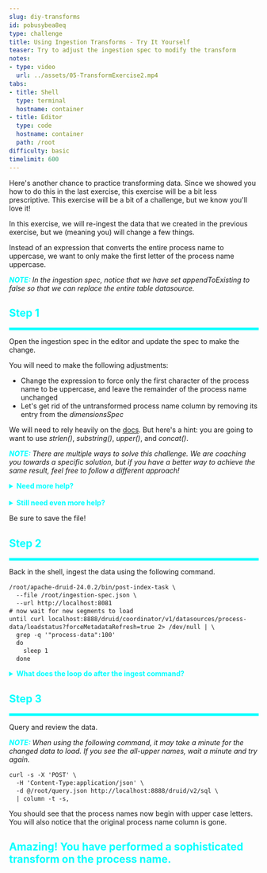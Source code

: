 ```yaml
---
slug: diy-transforms
id: pobusybea8eq
type: challenge
title: Using Ingestion Transforms - Try It Yourself
teaser: Try to adjust the ingestion spec to modify the transform
notes:
- type: video
  url: ../assets/05-TransformExercise2.mp4
tabs:
- title: Shell
  type: terminal
  hostname: container
- title: Editor
  type: code
  hostname: container
  path: /root
difficulty: basic
timelimit: 600
---
```


Here's another chance to practice transforming data.
Since we showed you how to do this in the last exercise, this exercise will be a bit less prescriptive.
This exercise will be a bit of a challenge, but we know you'll love it!


In this exercise, we will re-ingest the data that we created in the previous exercise, but we (meaning you) will change a few things.

Instead of an expression that converts the entire process name to uppercase, we want to only make the first letter of the process name uppercase.

<p><span style="color:cyan"><strong><em>NOTE: </em></strong></span><i>In the ingestion spec, notice that we have set appendToExisting to false so that we can replace the entire table datasource.
</i></p>

<h2 style="color:cyan">Step 1</h2><hr style="color:cyan;background-color:cyan;height:5px">

Open the ingestion spec in the editor and update the spec to make the change.

You will need to make the following adjustments:
<ul>
  <li>Change the expression to force only the first character of the process name to be uppercase, and leave the remainder of the process name unchanged</li>
  <li>Let's get rid of the untransformed process name column by removing its entry from the <i>dimensionsSpec</i></li>
</ul>

We will need to rely heavily on the [docs](https://druid.apache.org/docs/latest/misc/math-expr.html).
But here's a hint: you are going to want to use <i>strlen()</i>, <i>substring()</i>, <i>upper()</i>, and <i>concat()</i>.

<p><span style="color:cyan"><strong><em>NOTE: </em></strong></span><i>There are multiple ways to solve this challenge. We are coaching you towards a specific solution, but if you have a better way to achieve the same result, feel free to follow a different approach!
</i></p>


<details>
  <summary style="color:cyan"><b>Need more help?</b></summary>
<hr style="color:cyan">
Here's an expression tree that shows how the functions fit together.
<a href="#img-1">
  <img alt="Expression tree" src="../assets/ExpressionTree.png" />
</a>
<a href="#" class="lightbox" id="img-1">
  <img alt="Expression tree" src="../assets/ExpressionTree.png" />
</a>
The expression tree shows us that (working from the bottom of the tree) we do the following:
<ol>
  <li>Use <i>substring()</i> to peel off the first character of the name</li>
  <li>Feed the results of <i>substring()</i> into <i>upper()</i></li>
  <li>Feed the results of <i>upper()</i> as the first parameter to <i>concat()</i>
  <li>To build the second parameter to <i>concat()</i> use <i>strlen()</i> to determine how long the process name is</li>
  <li>Use the results of <i>strlen()</i> (minus 1) as the third parameter to <i>substring()</i></li>
</ol>
<hr style="color:cyan">
</details>

<br>
<details>
  <summary style="color:cyan"><b>Still need even more help?</b></summary>
<hr style="color:cyan">
The expression looks like this:
<pre><code>concat(upper(substring(processName,0,1)),substring(processName,1,strlen(processName)-1))</pre></code>
<hr style="color:cyan">
</details>

Be sure to save the file!

<h2 style="color:cyan">Step 2</h2><hr style="color:cyan;background-color:cyan;height:5px">

Back in the shell, ingest the data using the following command.

```
/root/apache-druid-24.0.2/bin/post-index-task \
  --file /root/ingestion-spec.json \
  --url http://localhost:8081
# now wait for new segments to load
until curl localhost:8888/druid/coordinator/v1/datasources/process-data/loadstatus?forceMetadataRefresh=true 2> /dev/null | \
  grep -q '"process-data":100'
  do
    sleep 1
  done
```

<details>
  <summary style="color:cyan"><b>What does the loop do after the ingest command?</b></summary>
<hr style="color:cyan">
The default Druid ingest script merely waits for segments to be available.
When we ingest new segments, the script does not distinguish between old segments and new ones.
This loop checks the status of the historical and waits for the new segments to load.
<hr style="color:cyan">
</details>


<h2 style="color:cyan">Step 3</h2><hr style="color:cyan;background-color:cyan;height:5px">

Query and review the data.

<p><span style="color:cyan"><strong><em>NOTE: </em></strong></span><i>When using the following command, it may take a minute for the changed data to load. If you see the all-upper names, wait a minute and try again.
</i></p>



```
curl -s -X 'POST' \
  -H 'Content-Type:application/json' \
  -d @/root/query.json http://localhost:8888/druid/v2/sql \
  | column -t -s,
```

You should see that the process names now begin with upper case letters.
You will also notice that the original process name column is gone.

<h2 style="color:cyan">Amazing! You have performed a sophisticated transform on the process name.</h2>


<style type="text/css" rel="stylesheet">
.lightbox { display: none; position: fixed; justify-content: center; align-items: center; z-index: 999; top: 0; left: 0; right: 0; bottom: 0; padding: 1rem; background: rgba(0, 0, 0, 0.8); }
.lightbox:target { display: flex; }
.lightbox img { max-height: 100% }
.thumbnail:hover {
    position:fixed;
    top:-25px;
    left:-35px;
    width:500px;
    height:auto;
    display:block;
    z-index:999;
}
</style>
